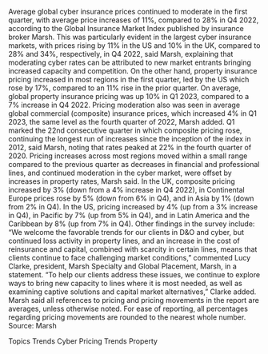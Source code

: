 Average global cyber insurance prices continued to moderate in the first quarter, with average price increases of 11%, compared to 28% in Q4 2022, according to the Global Insurance Market Index published by insurance broker Marsh.
This was particularly evident in the largest cyber insurance markets, with prices rising by 11% in the US and 10% in the UK, compared to 28% and 34%, respectively, in Q4 2022, said Marsh, explaining that moderating cyber rates can be attributed to new market entrants bringing increased capacity and competition.
On the other hand, property insurance pricing increased in most regions in the first quarter, led by the US which rose by 17%, compared to an 11% rise in the prior quarter. On average, global property insurance pricing was up 10% in Q1 2023, compared to a 7% increase in Q4 2022.
Pricing moderation also was seen in average global commercial (composite) insurance prices, which increased 4% in Q1 2023, the same level as the fourth quarter of 2022, Marsh added.
Q1 marked the 22nd consecutive quarter in which composite pricing rose, continuing the longest run of increases since the inception of the index in 2012, said Marsh, noting that rates peaked at 22% in the fourth quarter of 2020.
Pricing increases across most regions moved within a small range compared to the previous quarter as decreases in financial and professional lines, and continued moderation in the cyber market, were offset by increases in property rates, Marsh said.
In the UK, composite pricing increased by 3% (down from a 4% increase in Q4 2022), in Continental Europe prices rose by 5% (down from 6% in Q4), and in Asia by 1% (down from 2% in Q4). In the US, pricing increased by 4% (up from a 3% increase in Q4), in Pacific by 7% (up from 5% in Q4), and in Latin America and the Caribbean by 8% (up from 7% in Q4).
Other findings in the survey include:
“We welcome the favorable trends for our clients in D&O and cyber, but continued loss activity in property lines, and an increase in the cost of reinsurance and capital, combined with scarcity in certain lines, means that clients continue to face challenging market conditions,” commented Lucy Clarke, president, Marsh Specialty and Global Placement, Marsh, in a statement.
“To help our clients address these issues, we continue to explore ways to bring new capacity to lines where it is most needed, as well as examining captive solutions and capital market alternatives,” Clarke added.
Marsh said all references to pricing and pricing movements in the report are averages, unless otherwise noted. For ease of reporting, all percentages regarding pricing movements are rounded to the nearest whole number.
Source: Marsh

Topics
Trends
Cyber
Pricing Trends
Property
